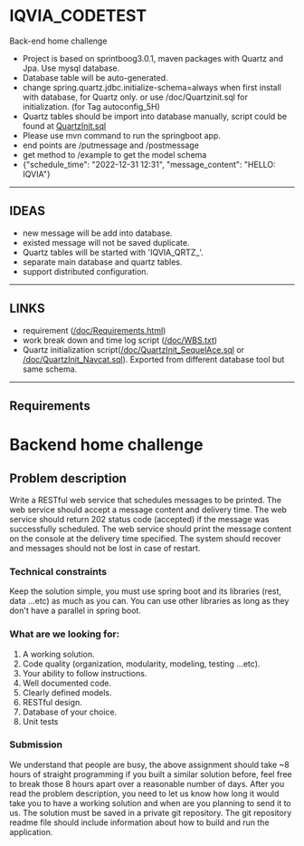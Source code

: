 # IQVIA_CODETEST
Back-end home challenge
- Project is based on sprintboog3.0.1, maven packages with Quartz and Jpa. Use mysql database.
- Database table will be auto-generated.
- change spring.quartz.jdbc.initialize-schema=always when first install with database, for Quartz only. or use /doc/Quartzinit.sql for initialization. (for Tag autoconfig_5H)
- Quartz tables should be import into database manually, script could be found at <a href="https://github.com/tabtu/IQVIA_CODETEST/blob/master/doc/QuartzInit.sql">QuartzInit.sql</a>
- Please use mvn command to run the springboot app.
- end points are /putmessage and /postmessage
- get method to /example to get the model schema
- {"schedule_time": "2022-12-31 12:31", "message_content": "HELLO: IQVIA"}
****

## IDEAS
- new message will be add into database.
- existed message will not be saved duplicate.
- Quartz tables will be started with 'IQVIA_QRTZ_'.
- separate main database and quartz tables.
- support distributed configuration.
****

## LINKS
- requirement (<a href="https://github.com/tabtu/IQVIA_CODETEST/blob/master/doc/Requirements.html">/doc/Requirements.html</a>)
- work break down and time log script (<a href="https://github.com/tabtu/IQVIA_CODETEST/blob/master/doc/WBS.txt">/doc/WBS.txt</a>)
- Quartz initialization script(<a href="https://github.com/tabtu/IQVIA_CODETEST/blob/tab/doc/QuartzInit_SequelAce.sql">/doc/QuartzInit_SequelAce.sql</a> or <a href="https://github.com/tabtu/IQVIA_CODETEST/blob/tab/doc/QuartzInit_Navcat.sql">/doc/QuartzInit_Navcat.sql</a>). Exported from different database tool but same schema. 

****


## Requirements

<html xmlns:o='urn:schemas-microsoft-com:office:office'
      xmlns:w='urn:schemas-microsoft-com:office:word'
      xmlns:v='urn:schemas-microsoft-com:vml'
      xmlns='urn:w3-org-ns:HTML'>
<head>
    <meta http-equiv="Content-Type" content="text/html; charset=utf-8">
    <title>Backend home challenge</title>
    <!--[if gte mso 9]>
    <xml>
        <o:OfficeDocumentSettings>
            <o:TargetScreenSize>1024x640</o:TargetScreenSize>
            <o:PixelsPerInch>72</o:PixelsPerInch>
            <o:AllowPNG/>
        </o:OfficeDocumentSettings>
        <w:WordDocument>
            <w:View>Print</w:View>
            <w:Zoom>90</w:Zoom>
            <w:DoNotOptimizeForBrowser/>
        </w:WordDocument>
    </xml>
    <![endif]-->
    <style>
                <!--
        @page Section1 {
            size: 8.5in 11.0in;
            margin: 1.0in;
            mso-header-margin: .5in;
            mso-footer-margin: .5in;
            mso-paper-source: 0;
        }

        table {
            border: solid 1px;
            border-collapse: collapse;
        }

        table td, table th {
            border: solid 1px;
            padding: 5px;
        }

        td {
            page-break-inside: avoid;
        }

        tr {
            page-break-after: avoid;
        }

        div.Section1 {
            page: Section1;
        }

        /* Confluence print stylesheet. Common to all themes for print media */
/* Full of !important until we improve batching for print CSS */

@media print {
    #main {
        padding-bottom: 1em !important; /* The default padding of 6em is too much for printouts */
    }

    body {
        font-family: Arial, Helvetica, FreeSans, sans-serif;
        font-size: 10pt;
        line-height: 1.2;
    }

    body, #full-height-container, #main, #page, #content, .has-personal-sidebar #content {
        background: #fff !important;
        color: #000 !important;
        border: 0 !important;
        width: 100% !important;
        height: auto !important;
        min-height: auto !important;
        margin: 0 !important;
        padding: 0 !important;
        display: block !important;
    }

    a, a:link, a:visited, a:focus, a:hover, a:active {
        color: #000;
    }

    #content h1,
    #content h2,
    #content h3,
    #content h4,
    #content h5,
    #content h6 {
        font-family: Arial, Helvetica, FreeSans, sans-serif;
        page-break-after: avoid;
    }

    pre {
        font-family: Monaco, "Courier New", monospace;
    }

    #header,
    .aui-header-inner,
    #navigation,
    #sidebar,
    .sidebar,
    #personal-info-sidebar,
    .ia-fixed-sidebar,
    .page-actions,
    .navmenu,
    .ajs-menu-bar,
    .noprint,
    .inline-control-link,
    .inline-control-link a,
    a.show-labels-editor,
    .global-comment-actions,
    .comment-actions,
    .quick-comment-container,
    #addcomment {
        display: none !important;
    }

    /* CONF-28544 cannot print multiple pages in IE */
    #splitter-content {
        position: relative !important;
    }

    .comment .date::before {
        content: none !important; /* remove middot for print view */
    }

    h1.pagetitle img {
        height: auto;
        width: auto;
    }

    .print-only {
        display: block;
    }

    #footer {
        position: relative !important; /* CONF-17506 Place the footer at end of the content */
        margin: 0;
        padding: 0;
        background: none;
        clear: both;
    }

    #poweredby {
        border-top: none;
        background: none;
    }

    #poweredby li.print-only {
        display: list-item;
        font-style: italic;
    }

    #poweredby li.noprint {
        display: none;
    }

    /* no width controls in print */
    .wiki-content .table-wrap,
    .wiki-content p,
    .panel .codeContent,
    .panel .codeContent pre,
    .image-wrap {
        overflow: visible !important;
    }

    /* TODO - should this work? */
    #children-section,
    #comments-section .comment,
    #comments-section .comment .comment-body,
    #comments-section .comment .comment-content,
    #comments-section .comment p {
        page-break-inside: avoid;
    }

    #page-children a {
        text-decoration: none;
    }

    /**
     hide twixies
     the specificity here is a hack because print styles
     are getting loaded before the base styles. */
    #comments-section.pageSection .section-header,
    #comments-section.pageSection .section-title,
    #children-section.pageSection .section-header,
    #children-section.pageSection .section-title,
    .children-show-hide {
        padding-left: 0;
        margin-left: 0;
    }

    .children-show-hide.icon {
        display: none;
    }

    /* personal sidebar */
    .has-personal-sidebar #content {
        margin-right: 0px;
    }

    .has-personal-sidebar #content .pageSection {
        margin-right: 0px;
    }

    .no-print, .no-print * {
        display: none !important;
    }
}
-->
    </style>
</head>
<body>
    <h1>Backend home challenge</h1>
    <div class="Section1">
        <h2 id="Backendhomechallenge-Problemdescription"><span>Problem description</span></h2>
<p><span>Write a RESTful web service that schedules messages to be printed. The web service should accept a message content and delivery time. The web service should return 202 status code (accepted) if the message was successfully scheduled. The web service should print the message content on the console at the delivery time specified. The system should recover and messages should not be lost in case of restart.</span></p>
<h3 id="Backendhomechallenge-Technicalconstraints"><span>Technical constraints</span></h3>
<p><span>Keep the solution simple, you must use spring boot and its libraries (rest, data ...etc) as much as you can. You can use other libraries as long as they don't have a parallel in spring boot.</span></p>
<h3 id="Backendhomechallenge-Whatarewelookingfor:"><span>What are we looking for:</span></h3>
<ol>
<li><span>A working solution.</span></li>
<li><span>Code quality (organization, modularity, modeling, testing ...etc).</span></li>
<li><span>Your ability to follow instructions.</span></li>
<li><span>Well documented code.</span></li>
<li><span>Clearly defined models.</span></li>
<li><span>RESTful design.</span></li>
<li><span>Database of your choice.</span></li>
<li><span>Unit tests</span></li>
</ol>
<h3 id="Backendhomechallenge-Submission"><span>Submission</span></h3>
<p><span>We understand that people are busy, the above assignment should take ~8 hours of straight programming if you built a similar solution before, feel free to break those 8 hours apart over a reasonable number of days. After you read the problem description, you need to let us know how long it would take you to have a working solution and when are you planning to send it to us. The solution must be saved in a private git repository. The git repository readme file should include information about how to build and run the application.</span></p>
    </div>
</body>
</html>